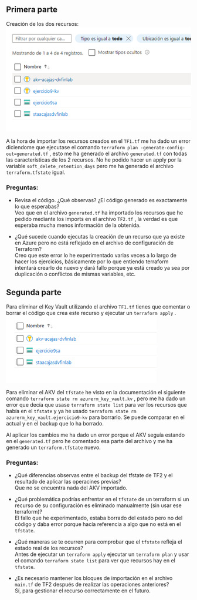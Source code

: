 ## Primera parte

Creación de los dos recursos:<br>
<img src="../../img/crear.png" alt="captura"/>

A la hora de importar los recursos creados en el `TF1.tf` me ha dado un error diciendome que ejecutase el comando `terraform plan -generate-config-out=generated.tf` , esto me ha generado el archivo `generated.tf` con todas las características de los 2 recursos. No he podido hacer un apply por la variable `soft_delete_retention_days` pero me ha generado el archivo `terraform.tfstate` igual.

 ### Preguntas:
  - Revisa el código. ¿Qué observas? ¿El código generado es exactamente lo que esperabas?
    <br>Veo que en el archivo `generated.tf` ha importado los recursos que he pedido mediante los imports en el archivo `TF2.tf` , la verdad es que esperaba mucha menos información de la obtenida.

  - ¿Qué sucede cuando ejecutas la creación de un recurso que ya existe en Azure pero no está reflejado en el archivo de configuración de Terraform?
    <br>Creo que este error lo he experimentado varias veces a lo largo de hacer los ejercicios, básicamente por lo que entiendo terraform intentará crearlo de nuevo y dará fallo porque ya está creado ya sea por duplicación o conflictos de mismas variables, etc.

## Segunda parte

Para eliminar el Key Vault utilizando el archivo `TF1.tf` tienes que comentar o borrar el código que crea este recurso y ejecutar un `terraform apply` .<br>
<img src="../../img/kv-borrado.png" alt="captura"/>

Para eliminar el AKV del `tfstate` he visto en la documentación el siguiente comando `terraform state rm azurerm_key_vault.kv` , pero me ha dado un error que decía que usase `terraform state list` para ver los recursos que había en el `tfstate` y ya he usado `terraform state rm azurerm_key_vault.ejercicio9-kv` para borrarlo. Se puede comparar en el actual y en el backup que lo ha borrado. <br>

Al aplicar los cambios me ha dado un error porque el AKV seguía estando en el `generated.tf` pero he comentado esa parte del archivo y me ha generado un `terraform.tfstate` nuevo.

### Preguntas:
  - ¿Qué diferencias observas entre el backup del tfstate de TF2 y el resultado de aplicar las operacines previas?
    <br>Que no se encuentra nada del AKV importado.

  - ¿Qué problemática podrías enfrentar en el `tfstate` de un terraform si un recurso de su configuración es eliminado manualmente (sin usar ese terraform)?
    <br>El fallo que he experimentado, estaba borrado del estado pero no del código y daba error porque hacía referencia a algo que no está en el `tfstate`.

  - ¿Qué maneras se te ocurren para comprobar que el `tfstate` refleja el estado real de los recursos?
    <br>Antes de ejecutar un `terraform apply` ejecutar un `terraform plan` y usar el comando `terraform state list` para ver que recursos hay en el `tfstate`.

  - ¿Es necesario mantener los bloques de importación en el archivo `main.tf` de TF2 después de realizar las operaciones anteriores?
    <br>Sí, para gestionar el recurso correctamente en el futuro. 
